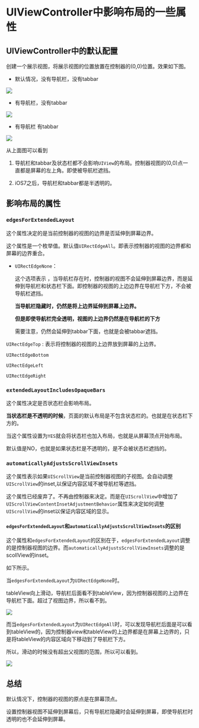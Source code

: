 # UIViewController中影响布局的一些属性

## UIViewController中的默认配置

创建一个展示视图，将展示视图的位置放置在控制器的(0,0)位置。效果如下图。

* 默认情况，没有导航栏，没有tabbar

![](https://github.com/cocacola-ty/Images/blob/master/default_vclayout_nonav_notab.png?raw=true)

* 有导航栏，没有tabbar

![](https://github.com/cocacola-ty/Images/blob/master/default_vclayout_hasnav_notab.png?raw=true)

* 有导航栏 有tabbar

![](https://github.com/cocacola-ty/Images/blob/master/default_vclayout_nav_tab.png?raw=true)

从上面图可以看到

1. 导航栏和tabbar及状态栏都不会影响`UIView`的布局。控制器视图的(0,0)点一直都是屏幕的左上角。即使被导航栏遮挡。

2. iOS7之后，导航栏和tabbar都是半透明的。

## 影响布局的属性

### `edgesForExtendedLayout`

这个属性决定的是当前控制器的视图的边界是否延伸到屏幕边界。

这个属性是一个枚举值。默认值`UIRectEdgeAll`。即表示控制器的视图的边界都和屏幕的边界重合。

* `UIRectEdgeNone`：
    
    这个选项表示 ，当导航栏存在时，控制器的视图不会延伸到屏幕边界，而是延伸到导航栏和状态栏下面。即控制器的视图的上边边界在导航栏下方，不会被导航栏遮挡。

    **当导航栏隐藏时，仍然是将上边界延伸到屏幕上边界。**
    
    **但是即使导航栏完全透明，视图的上边界仍然是在导航栏的下方**
    
    需要注意，仍然会延伸到tabbar下面，也就是会被tabbar遮挡。

`UIRectEdgeTop` : 表示将控制器的视图的上边界放到屏幕的上边界。

`UIRectEdgeBottom`

`UIRectEdgeLeft`

`UIRectEdgeRight`

### `extendedLayoutIncludesOpaqueBars`

这个属性决定是否状态栏会影响布局。

**当状态栏是不透明的时候**，页面的默认布局是不包含状态栏的。也就是在状态栏下方的。

当这个属性设置为`YES`就会将状态栏也加入布局，也就是从屏幕顶点开始布局。

默认值是NO，也就是如果状态栏是不透明的，是不会被状态栏遮挡的。

### `automaticallyAdjustsScrollViewInsets`

这个属性表示如果`UIScrollView`是当前控制器视图的子视图。会自动调整`UIScrollView`的inset,以保证内容区域不被导航栏等遮挡。

这个属性已经废弃了。不再由控制器来决定。而是在`UIScrollView`中增加了`UIScrollViewContentInsetAdjustmentBehavior`属性来决定如何调整`UIScrollView`的inset以保证内容区域的显示。

#### `edgesForExtendedLayout`和`automaticallyAdjustsScrollViewInsets`的区别

这个属性和`edgesForExtendedLayout`的区别在于，`edgesForExtendedLayout`调整的是控制器视图的边界。而`automaticallyAdjustsScrollViewInsets`调整的是scollView的inset。

如下所示。

当`edgesForExtendedLayout`为`UIRectEdgeNone`时。

tableView向上滑动，导航栏后面看不到tableView，因为控制器视图的上边界在导航栏下面。超过了视图边界，所以看不到。

![](https://github.com/cocacola-ty/Images/blob/master/rectnone.png?raw=true)

而当`edgesForExtendedLayout`为`UIRectEdgeAll`时，可以发现导航栏后面是可以看到tableView的，因为控制器view和tableView的上边界都是在屏幕上边界的，只是将tableView的内容区域向下移动到了导航栏下方。

所以，滑动的时候没有超出父视图的范围，所以可以看到。

![](https://github.com/cocacola-ty/Images/blob/master/rectall.png?raw=true)

## 总结

默认情况下，控制器的视图的原点是在屏幕顶点。

设置控制器视图不延伸到屏幕后，只有导航栏隐藏时会延伸到屏幕，即使导航栏时透明的也不会延伸到屏幕。

